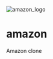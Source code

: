 ![amazon_logo](https://github.com/user-attachments/assets/9b113108-fc30-4150-bdf4-2d0b265f8d0d)
# amazon
Amazon clone
